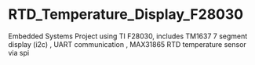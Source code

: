 # RTD_Temperature_Display_F28030
Embedded Systems Project using TI F28030, includes TM1637 7 segment display (i2c) , UART communication , MAX31865 RTD temperature sensor  via spi
